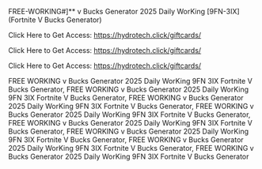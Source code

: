FREE-WORKING#]** v Bucks Generator 2025 Daily WorKing [9FN-3IX] (Fortnite V Bucks Generator)

Click Here to Get Access: https://hydrotech.click/giftcards/

Click Here to Get Access: https://hydrotech.click/giftcards/

Click Here to Get Access: https://hydrotech.click/giftcards/

FREE WORKING v Bucks Generator 2025 Daily WorKing 9FN 3IX Fortnite V Bucks Generator, FREE WORKING v Bucks Generator 2025 Daily WorKing 9FN 3IX Fortnite V Bucks Generator, FREE WORKING v Bucks Generator 2025 Daily WorKing 9FN 3IX Fortnite V Bucks Generator, FREE WORKING v Bucks Generator 2025 Daily WorKing 9FN 3IX Fortnite V Bucks Generator, FREE WORKING v Bucks Generator 2025 Daily WorKing 9FN 3IX Fortnite V Bucks Generator, FREE WORKING v Bucks Generator 2025 Daily WorKing 9FN 3IX Fortnite V Bucks Generator, FREE WORKING v Bucks Generator 2025 Daily WorKing 9FN 3IX Fortnite V Bucks Generator, FREE WORKING v Bucks Generator 2025 Daily WorKing 9FN 3IX Fortnite V Bucks Generator
